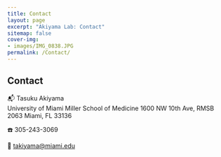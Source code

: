 ```yaml
---
title: Contact
layout: page
excerpt: "Akiyama Lab: Contact"
sitemap: false
cover-img: 
- images/IMG_0838.JPG
permalink: /Contact/
---
```


## Contact

:mailbox_with_mail: Tasuku Akiyama  
University of Miami Miller School of Medicine
1600 NW 10th Ave, RMSB 2063
Miami, FL 33136

:phone: 305-243-3069

:email: [takiyama@miami.edu](mailto:takiyama@miami.edu)
